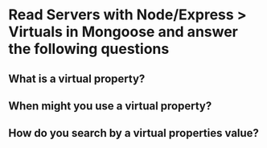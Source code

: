 # Read Servers with Node/Express > Virtuals in Mongoose and answer the following questions



## What is a virtual property?



## When might you use a virtual property?



## How do you search by a virtual properties value?

